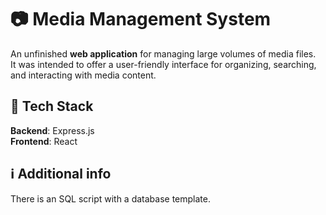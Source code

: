 # 📷 Media Management System  	  
An unfinished **web application** for managing large volumes of media files.     
It was intended to offer a user-friendly interface for organizing, searching, and interacting with media content.  		   
## 🔧 Tech Stack
**Backend**: Express.js              
**Frontend**: React       
## ℹ️ Additional info
There is an SQL script with a database template.
